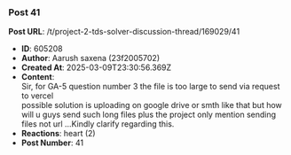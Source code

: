### Post 41
**Post URL**: /t/project-2-tds-solver-discussion-thread/169029/41
- **ID**: 605208
- **Author**: Aarush saxena  (23f2005702)
- **Created At**: 2025-03-09T23:30:56.369Z
- **Content**:  
  Sir, for GA-5 question number 3 the file is too large to send via request to vercel<br>
possible solution is uploading on google drive or smth like that but how will u guys send such long files plus the project only mention sending files not url …Kindly clarify regarding this.
- **Reactions**: heart (2)
- **Post Number**: 41

